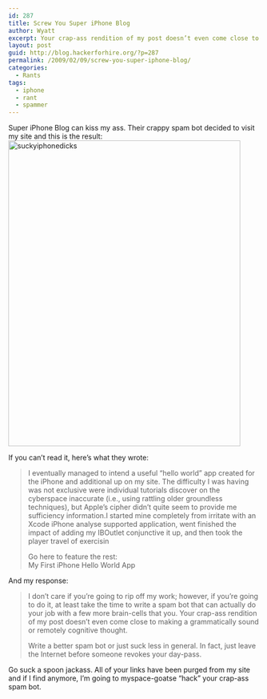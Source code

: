 ```yaml
---
id: 287
title: Screw You Super iPhone Blog
author: Wyatt
excerpt: Your crap-ass rendition of my post doesn’t even come close to making a grammatically sound or remotely cognitive thought.
layout: post
guid: http://blog.hackerforhire.org/?p=287
permalink: /2009/02/09/screw-you-super-iphone-blog/
categories:
  - Rants
tags:
  - iphone
  - rant
  - spammer
---
```

Super iPhone Blog can kiss my ass. Their crappy spam bot decided to visit my site and this is the result:  
<img src="http://blog.hackerforhire.org/wp-content/uploads/2009/02/picture-3.png" alt="suckyiphonedicks" title="suckyiphonedicks" width="464" height="611" class="alignnone size-full wp-image-286" />

If you can&#8217;t read it, here&#8217;s what they wrote:

> I eventually managed to intend a useful “hello world” app created for the iPhone and additional up on my site. The difficulty I was having was not exclusive were individual tutorials discover on the cyberspace inaccurate (i.e., using rattling older groundless techniques), but Apple’s cipher didn’t quite seem to provide me sufficiency information.I started mine completely from irritate with an Xcode iPhone analyse supported application, went finished the impact of adding my IBOutlet conjunctive it up, and then took the player travel of exercisin
> 
> Go here to feature the rest:  
> My First iPhone Hello World App 

And my response:

> I don’t care if you’re going to rip off my work; however, if you’re going to do it, at least take the time to write a spam bot that can actually do your job with a few more brain-cells that you. Your crap-ass rendition of my post doesn’t even come close to making a grammatically sound or remotely cognitive thought.
> 
> Write a better spam bot or just suck less in general. In fact, just leave the Internet before someone revokes your day-pass. 

Go suck a spoon jackass. All of your links have been purged from my site and if I find anymore, I&#8217;m going to myspace-goatse &#8220;hack&#8221; your crap-ass spam bot.